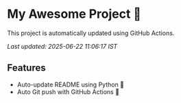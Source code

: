 # My Awesome Project 🚀

This project is automatically updated using GitHub Actions.

_Last updated: 2025-06-22 11:06:17 IST_

## Features
- Auto-update README using Python 🐍
- Auto Git push with GitHub Actions 🤖
